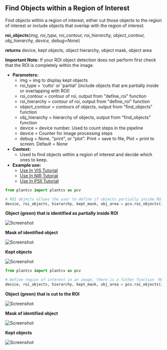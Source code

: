 ## Find Objects within a Region of Interest

Find objects within a region of interest, either cut those objects to the region of interest 
or include objects that overlap with the region of interest.

**roi_objects**(*img, roi_type, roi_contour, roi_hierarchy, object_contour, obj_hierarchy, device, debug=None*)

**returns** device, kept objects, object hierarchy, object mask, object area

**Important Note:** If your ROI object detection does not perform first check that the ROI is 
completely within the image.

- **Parameters:**
    - img = img to display kept objects
    - roi_type = 'cutto' or 'partial' (include objects that are partially inside or overlapping with ROI)
    - roi_contour = contour of roi, output from "define_roi" function
    - roi_hierarchy = contour of roi, output from "define_roi" function
    - object_contour = contours of objects, output from "find_objects" function 
    - obj_hierarchy = hierarchy of objects, output from "find_objects" function
    - device = device number.  Used to count steps in the pipeline
    - device = Counter for image processing steps
    - debug = None, "print", or "plot". Print = save to file, Plot = print to screen. Default = None
- **Context:**
    - Used to find objects within a region of interest and decide which ones to keep.
- **Example use:**
    - [Use In VIS Tutorial](vis_tutorial.md)
    - [Use In NIR Tutorial](nir_tutorial.md)
    - [Use In PSII Tutorial](psII_tutorial.md) 

```python
from plantcv import plantcv as pcv

# ROI objects allows the user to define if objects partially inside ROI are included or if objects are cut to ROI.
device, roi_objects, hierarchy, kept_mask, obj_area = pcv.roi_objects(img, 'partial', roi, roi_hierarchy, objects, obj_hierarchy, device, debug="print")
```

**Object (green) that is identified as partially inside ROI**

![Screenshot](img/documentation_images/roi_objects/obj_on_img1.jpg)

**Mask of identified object**

![Screenshot](img/documentation_images/roi_objects/mask1.jpg)

**Kept objects**

![Screenshot](img/documentation_images/roi_objects/kept_objects1.jpg)

```python
from plantcv import plantcv as pcv

# Define region of interest in an image, there is a futher function 'ROI Objects' that allows the user to define if you want to include objects partially inside ROI or if you want to do cut objects to ROI.
device, roi_objects, hierarchy, kept_mask, obj_area = pcv.roi_objects(img, 'cutto', roi, roi_hierarchy, objects, obj_hierarchy, device, debug="print")
```

**Object (green) that is cut to the ROI**

![Screenshot](img/documentation_images/roi_objects/obj_on_img2.jpg)

**Mask of identified object**

![Screenshot](img/documentation_images/roi_objects/mask2.jpg)

**Kept objects**

![Screenshot](img/documentation_images/roi_objects/kept_objects2.jpg)
